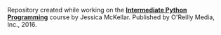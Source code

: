 Repository created while working on the [**Intermediate Python Programming**](https://www.safaribooksonline.com/library/view/intermediate-python-programming/9781491954935/) course by Jessica McKellar. Published by O'Reilly Media, Inc., 2016.
